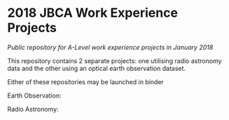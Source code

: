 # 2018 JBCA Work Experience Projects
*Public repository for A-Level work experience projects in January 2018*

This repository contains 2 separate projects: one utilising radio astronomy data and the other using an optical earth observation dataset.

Either of these repositories may be launched in binder

Earth Observation: 

Radio Astronomy: 
